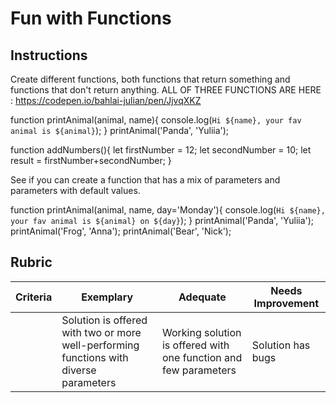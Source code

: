 # Fun with Functions

## Instructions

Create different functions, both functions that return something and functions that don't return anything.
ALL OF THREE FUNCTIONS ARE HERE : 
https://codepen.io/bahlai-julian/pen/JjvqXKZ 




function printAnimal(animal, name){
  console.log(`Hi ${name}, your fav animal is ${animal}`);
}
printAnimal('Panda', 'Yuliia');


function addNumbers(){
  let firstNumber = 12;
  let secondNumber = 10;
  let result = firstNumber+secondNumber;
}


See if you can create a function that has a mix of parameters and parameters with default values.


function printAnimal(animal, name, day='Monday'){
  console.log(`Hi ${name}, your fav animal is ${animal} on ${day}`);
}
printAnimal('Panda', 'Yuliia');
printAnimal('Frog', 'Anna');
printAnimal('Bear', 'Nick');

## Rubric

| Criteria | Exemplary                                                                              | Adequate                                                         | Needs Improvement |
| -------- | -------------------------------------------------------------------------------------- | ---------------------------------------------------------------- | ----------------- |
|          | Solution is offered with two or more well-performing functions with diverse parameters | Working solution is offered with one function and few parameters | Solution has bugs |
